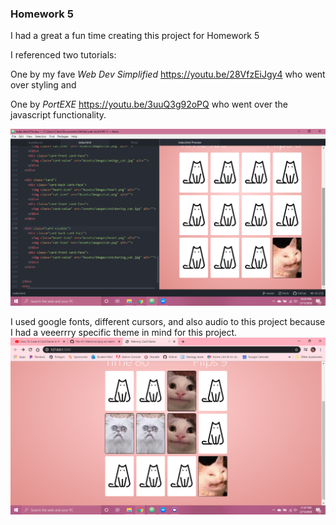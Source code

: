 ### Homework 5
I had a great a fun time creating this project for Homework 5

I referenced two tutorials:

One by my fave *Web Dev Simplified*
https://youtu.be/28VfzEiJgy4 who went over styling and

One by *PortEXE*
https://youtu.be/3uuQ3g92oPQ who went over the javascript functionality.

![](Assets/Images/Screenshot.png)

I used google fonts, different cursors, and also audio to this project because I had a veeerrry specific theme in mind for this project.
![](Assets/Images/Screenshot_2.png)
